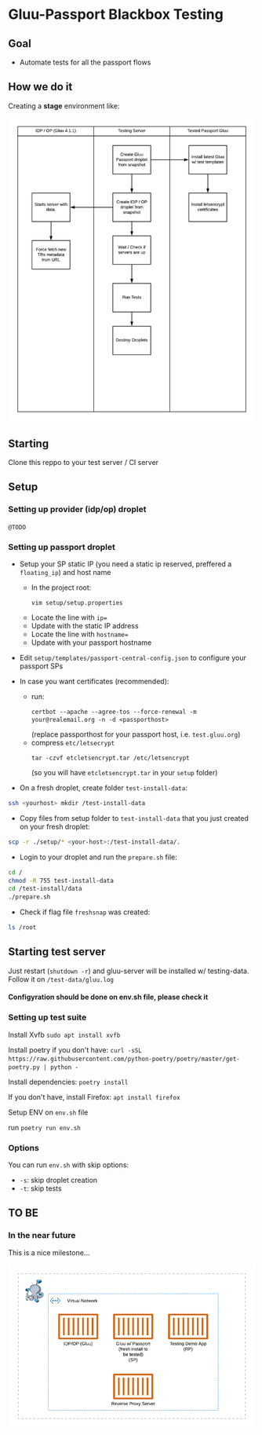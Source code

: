 # Gluu-Passport Blackbox Testing

## Goal

- Automate tests for all the passport flows

## How we do it

Creating a **stage** environment like:

![How we do it](./docs/resources/passport_integration_tests.png)

## Starting

Clone this reppo to your test server / CI server

## Setup

### Setting up provider (idp/op) droplet
`@TODO`

### Setting up passport droplet

- Setup your SP static IP (you need a static ip reserved, preffered a `floating_ip`) and host name
    - In the project root:
        ```
        vim setup/setup.properties
        ```
    - Locate the line with `ip=`
    - Update with the static IP address
    - Locate the line with `hostname=`
    - Update with your passport hostname
- Edit `setup/templates/passport-central-config.json` to configure your passport SPs
- In case you want certificates (recommended):
    - run:
        ```
        certbot --apache --agree-tos --force-renewal -m your@realemail.org -n -d <passporthost>
        ```
        (replace passporthost for your passport host, i.e. `test.gluu.org`)
    - compress `etc/letsecrypt`
        ```
        tar -czvf etcletsencrypt.tar /etc/letsencrypt
        ```
        (so you will have `etcletsencrypt.tar` in your `setup` folder)


- On a fresh droplet, create folder `test-install-data`:
``` sh
ssh <yourhost> mkdir /test-install-data
```

- Copy files from setup folder to `test-install-data` that you just created on your fresh droplet:

```sh
scp -r ./setup/* <your-host>:/test-install-data/.
```

- Login to your droplet and run the `prepare.sh` file:
```sh
cd /
chmod -R 755 test-install-data
cd /test-install/data
./prepare.sh
```

- Check if flag file `freshsnap` was created:

```sh
ls /root
```


## Starting test server

Just restart (`shutdown -r`) and gluu-server will be installed w/ testing-data. Follow it on `/test-data/gluu.log`


#### Configyration should be done on env.sh file, please check it


### Setting up test suite

Install Xvfb
`sudo apt install xvfb`

Install poetry if you don't have:
`curl -sSL https://raw.githubusercontent.com/python-poetry/poetry/master/get-poetry.py | python -`

Install dependencies:
`poetry install`

If you don't have, install Firefox:
`apt install firefox`

Setup ENV on `env.sh` file

run `poetry run env.sh`

### Options
You can run `env.sh` with skip options:
- `-s`: skip droplet creation
- `-t`: skip tests

## TO BE

### In the near future

This is a nice milestone...

![TO BE](./docs/resources/passport_integration_tests-TO-BE.png)
